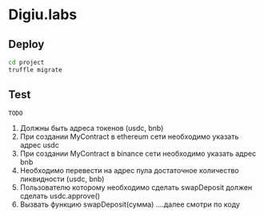 # Digiu.labs

## Deploy


```bash
cd project
truffle migrate
```


## Test

```bash
TODO
```


1. Должны быть адреса токенов (usdc, bnb)
2. При создании MyContract в ethereum сети необходимо указать адрес usdc
3. При создании MyContract в binance сети необходимо указать адрес  bnb
4. Необходимо перевести на адрес пула достаточное количество ликвидности (usdc, bnb)
5. Пользователю которому необходимо сделать swapDeposit должен сделать usdc.approve()
6. Вызвать функцию swapDeposit(сумма) ....далее смотри по коду
